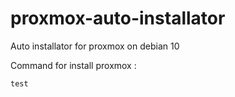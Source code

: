 # proxmox-auto-installator
Auto installator for proxmox on debian 10

Command for install proxmox :

`test`
